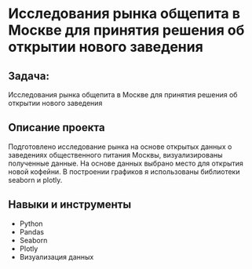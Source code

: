 # Исследования рынка общепита в Москве для принятия решения об открытии нового заведения

## Задача: 
Исследования рынка общепита в Москве для принятия решения об
открытии нового заведения

## Описание проекта
Подготовлено исследование рынка на основе открытых данных о заведениях общественного питания Москвы, визуализированы полученные данные. На основе данных выбрано место для открытия новой кофейни. В построении графиков я использованы библиотеки seaborn и plotly. 

## Навыки и инструменты
- Python
- Pandas
- Seaborn
- Plotly
- Визуализация данных
